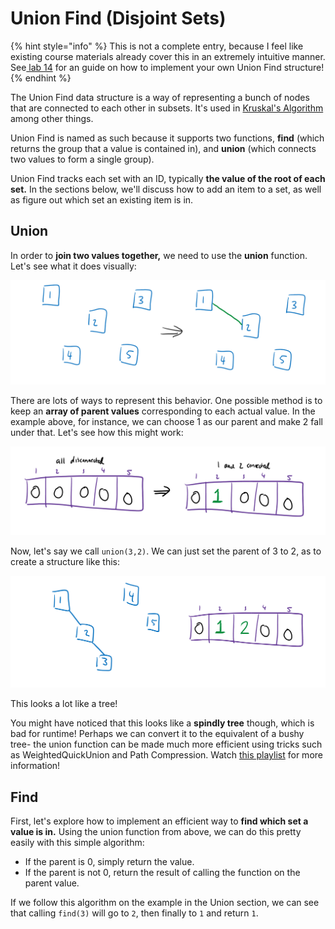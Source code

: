 # Union Find (Disjoint Sets)

{% hint style="info" %}
This is not a complete entry, because I feel like existing course materials already cover this in an extremely intuitive manner.\
See[ lab 14](https://inst.eecs.berkeley.edu/\~cs61b/sp20/materials/lab/lab14/index.html) for an guide on how to implement your own Union Find structure!
{% endhint %}

The Union Find data structure is a way of representing a bunch of nodes that are connected to each other in subsets. It's used in [Kruskal's Algorithm](../algorithms/minimum-spanning-trees/kruskals-algorithm.md) among other things.

Union Find is named as such because it supports two functions, **find** (which returns the group that a value is contained in), and **union** (which connects two values to form a single group).

Union Find tracks each set with an ID, typically **the value of the root of each set.** In the sections below, we'll discuss how to add an item to a set, as well as figure out which set an existing item is in.

## Union

In order to **join two values together,** we need to use the **union** function. Let's see what it does visually:

![Calling union(1,2).](<../img/assets/image (78).png>)

There are lots of ways to represent this behavior. One possible method is to keep an **array of parent values** corresponding to each actual value. In the example above, for instance, we can choose 1 as our parent and make 2 fall under that. Let's see how this might work:

![Parents list.](<../img/assets/image (79).png>)

Now, let's say we call `union(3,2)`. We can just set the parent of 3 to 2, as to create a structure like this:

![union(1,2) followed by union(3,2)](<../img/assets/image (80).png>)

This looks a lot like a tree!

You might have noticed that this looks like a **spindly tree** though, which is bad for runtime! Perhaps we can convert it to the equivalent of a bushy tree- the union function can be made much more efficient using tricks such as WeightedQuickUnion and Path Compression. Watch [this playlist](https://www.youtube.com/watch?v=JNa8BRRs8L4\&list=PL8FaHk7qbOD59HbdZE3x52KOhJJS54BlT\&index=1) for more information!

## Find

First, let's explore how to implement an efficient way to **find which set a value is in.** Using the union function from above, we can do this pretty easily with this simple algorithm:

* If the parent is 0, simply return the value.
* If the parent is not 0, return the result of calling the function on the parent value.

If we follow this algorithm on the example in the Union section, we can see that calling `find(3)` will go to `2`, then finally to `1` and return `1`.
